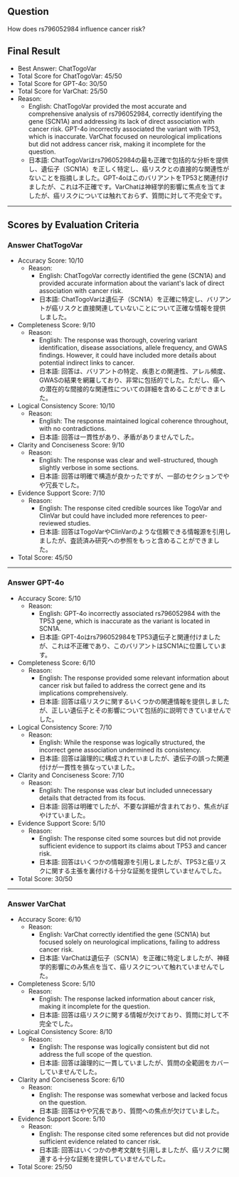 ## Question

How does rs796052984 influence cancer risk?

## Final Result

- Best Answer: ChatTogoVar
- Total Score for ChatTogoVar: 45/50
- Total Score for GPT-4o: 30/50
- Total Score for VarChat: 25/50
- Reason:
  - English: ChatTogoVar provided the most accurate and comprehensive analysis of rs796052984, correctly identifying the gene (SCN1A) and addressing its lack of direct association with cancer risk. GPT-4o incorrectly associated the variant with TP53, which is inaccurate. VarChat focused on neurological implications but did not address cancer risk, making it incomplete for the question.
  - 日本語: ChatTogoVarはrs796052984の最も正確で包括的な分析を提供し、遺伝子（SCN1A）を正しく特定し、癌リスクとの直接的な関連性がないことを指摘しました。GPT-4oはこのバリアントをTP53と関連付けましたが、これは不正確です。VarChatは神経学的影響に焦点を当てましたが、癌リスクについては触れておらず、質問に対して不完全です。

---

## Scores by Evaluation Criteria

### Answer ChatTogoVar
- Accuracy Score: 10/10
  - Reason: 
    - English: ChatTogoVar correctly identified the gene (SCN1A) and provided accurate information about the variant's lack of direct association with cancer risk.
    - 日本語: ChatTogoVarは遺伝子（SCN1A）を正確に特定し、バリアントが癌リスクと直接関連していないことについて正確な情報を提供しました。
- Completeness Score: 9/10
  - Reason: 
    - English: The response was thorough, covering variant identification, disease associations, allele frequency, and GWAS findings. However, it could have included more details about potential indirect links to cancer.
    - 日本語: 回答は、バリアントの特定、疾患との関連性、アレル頻度、GWASの結果を網羅しており、非常に包括的でした。ただし、癌への潜在的な間接的な関連性についての詳細を含めることができました。
- Logical Consistency Score: 10/10
  - Reason: 
    - English: The response maintained logical coherence throughout, with no contradictions.
    - 日本語: 回答は一貫性があり、矛盾がありませんでした。
- Clarity and Conciseness Score: 9/10
  - Reason: 
    - English: The response was clear and well-structured, though slightly verbose in some sections.
    - 日本語: 回答は明確で構造が良かったですが、一部のセクションでやや冗長でした。
- Evidence Support Score: 7/10
  - Reason: 
    - English: The response cited credible sources like TogoVar and ClinVar but could have included more references to peer-reviewed studies.
    - 日本語: 回答はTogoVarやClinVarのような信頼できる情報源を引用しましたが、査読済み研究への参照をもっと含めることができました。
- Total Score: 45/50

---

### Answer GPT-4o
- Accuracy Score: 5/10
  - Reason: 
    - English: GPT-4o incorrectly associated rs796052984 with the TP53 gene, which is inaccurate as the variant is located in SCN1A.
    - 日本語: GPT-4oはrs796052984をTP53遺伝子と関連付けましたが、これは不正確であり、このバリアントはSCN1Aに位置しています。
- Completeness Score: 6/10
  - Reason: 
    - English: The response provided some relevant information about cancer risk but failed to address the correct gene and its implications comprehensively.
    - 日本語: 回答は癌リスクに関するいくつかの関連情報を提供しましたが、正しい遺伝子とその影響について包括的に説明できていませんでした。
- Logical Consistency Score: 7/10
  - Reason: 
    - English: While the response was logically structured, the incorrect gene association undermined its consistency.
    - 日本語: 回答は論理的に構成されていましたが、遺伝子の誤った関連付けが一貫性を損なっていました。
- Clarity and Conciseness Score: 7/10
  - Reason: 
    - English: The response was clear but included unnecessary details that detracted from its focus.
    - 日本語: 回答は明確でしたが、不要な詳細が含まれており、焦点がぼやけていました。
- Evidence Support Score: 5/10
  - Reason: 
    - English: The response cited some sources but did not provide sufficient evidence to support its claims about TP53 and cancer risk.
    - 日本語: 回答はいくつかの情報源を引用しましたが、TP53と癌リスクに関する主張を裏付ける十分な証拠を提供していませんでした。
- Total Score: 30/50

---

### Answer VarChat
- Accuracy Score: 6/10
  - Reason: 
    - English: VarChat correctly identified the gene (SCN1A) but focused solely on neurological implications, failing to address cancer risk.
    - 日本語: VarChatは遺伝子（SCN1A）を正確に特定しましたが、神経学的影響にのみ焦点を当て、癌リスクについて触れていませんでした。
- Completeness Score: 5/10
  - Reason: 
    - English: The response lacked information about cancer risk, making it incomplete for the question.
    - 日本語: 回答は癌リスクに関する情報が欠けており、質問に対して不完全でした。
- Logical Consistency Score: 8/10
  - Reason: 
    - English: The response was logically consistent but did not address the full scope of the question.
    - 日本語: 回答は論理的に一貫していましたが、質問の全範囲をカバーしていませんでした。
- Clarity and Conciseness Score: 6/10
  - Reason: 
    - English: The response was somewhat verbose and lacked focus on the question.
    - 日本語: 回答はやや冗長であり、質問への焦点が欠けていました。
- Evidence Support Score: 5/10
  - Reason: 
    - English: The response cited some references but did not provide sufficient evidence related to cancer risk.
    - 日本語: 回答はいくつかの参考文献を引用しましたが、癌リスクに関連する十分な証拠を提供していませんでした。
- Total Score: 25/50